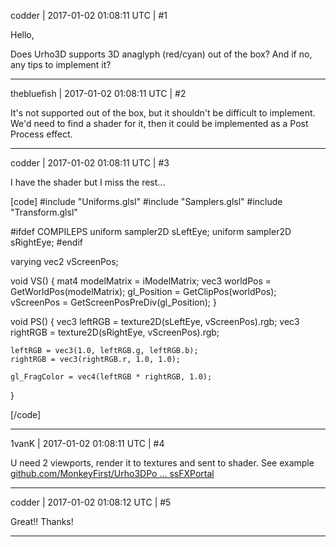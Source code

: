 codder | 2017-01-02 01:08:11 UTC | #1

Hello,

Does Urho3D supports 3D anaglyph (red/cyan) out of the box? And if no, any tips to implement it?

-------------------------

thebluefish | 2017-01-02 01:08:11 UTC | #2

It's not supported out of the box, but it shouldn't be difficult to implement. We'd need to find a shader for it, then it could be implemented as a Post Process effect.

-------------------------

codder | 2017-01-02 01:08:11 UTC | #3

I have the shader but I miss the rest...

[code]
#include "Uniforms.glsl"
#include "Samplers.glsl"
#include "Transform.glsl"

#ifdef COMPILEPS
uniform sampler2D sLeftEye;
uniform sampler2D sRightEye;
#endif

varying vec2 vScreenPos;

void VS()
{
    mat4 modelMatrix = iModelMatrix;
    vec3 worldPos = GetWorldPos(modelMatrix);
    gl_Position = GetClipPos(worldPos);
    vScreenPos = GetScreenPosPreDiv(gl_Position);
}

void PS()
{
    vec3 leftRGB = texture2D(sLeftEye, vScreenPos).rgb;
    vec3 rightRGB = texture2D(sRightEye, vScreenPos).rgb;

    leftRGB = vec3(1.0, leftRGB.g, leftRGB.b);
    rightRGB = vec3(rightRGB.r, 1.0, 1.0);

    gl_FragColor = vec4(leftRGB * rightRGB, 1.0);
}

[/code]

-------------------------

1vanK | 2017-01-02 01:08:11 UTC | #4

U need 2 viewports, render it to textures and sent to shader. See example [github.com/MonkeyFirst/Urho3DPo ... ssFXPortal](https://github.com/MonkeyFirst/Urho3DPostProcessFXPortal)

-------------------------

codder | 2017-01-02 01:08:12 UTC | #5

Great!! Thanks!

-------------------------

